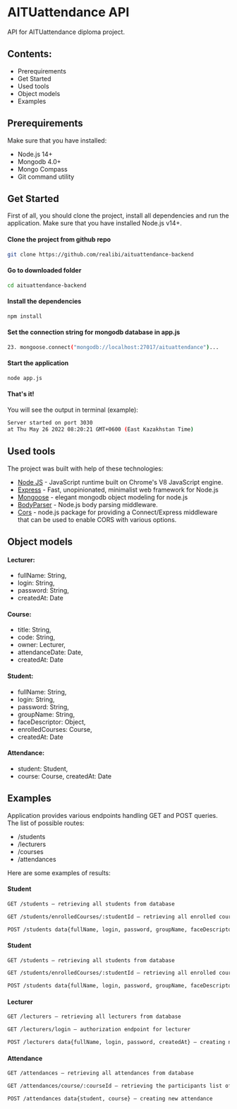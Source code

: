 # AITUattendance API

API for AITUattendance diploma project.

## Contents:
- Prerequirements
- Get Started
- Used tools
- Object models
- Examples

## Prerequirements
Make sure that you have  installed:
- Node.js 14+
- Mongodb 4.0+
- Mongo Compass
- Git command utility

## Get Started
First of all, you should clone the project, install all dependencies and run the application. Make sure that you have installed Node.js v14+.

#### Clone the project from github repo
```bash
git clone https://github.com/realibi/aituattendance-backend
```

#### Go to downloaded folder
```bash
cd aituattendance-backend
```

#### Install the dependencies
```bash
npm install
```

#### Set the connection string for mongodb database in app.js
```bash
23. mongoose.connect("mongodb://localhost:27017/aituattendance")...
```

#### Start the application
```bash
node app.js
```

#### That's it!
You will see the output in terminal (example):
```bash
Server started on port 3030
at Thu May 26 2022 08:20:21 GMT+0600 (East Kazakhstan Time)
```

## Used tools
The project was built with help of these technologies:
- [Node JS](https://nodejs.org/en/) - JavaScript runtime built on Chrome's V8 JavaScript engine.
- [Express](http://expressjs.com/) - Fast, unopinionated, minimalist web framework for Node.js
- [Mongoose](https://mongoosejs.com/) - elegant mongodb object modeling for node.js
- [BodyParser](https://www.npmjs.com/package/body-parser) - Node.js body parsing middleware.
- [Cors](https://www.npmjs.com/package/cors) - node.js package for providing a Connect/Express middleware that can be used to enable CORS with various options.

## Object models

#### Lecturer:
- fullName: String,
- login: String,
- password: String,
- createdAt: Date

#### Course:
- title: String,
- code: String,
- owner: Lecturer,
- attendanceDate: Date,
- createdAt: Date

#### Student:
- fullName: String,
- login: String,
- password: String,
- groupName: String,
- faceDescriptor: Object,
- enrolledCourses: Course,
- createdAt: Date

#### Attendance:
- student: Student,
- course: Course,
 createdAt: Date

## Examples
Application provides various endpoints handling GET and POST queries.
The list of possible routes:
- /students
- /lecturers
- /courses
- /attendances

Here are some examples of results:

#### Student
```bash
GET /students – retrieving all students from database
```

```bash
GET /students/enrolledCourses/:studentId – retrieving all enrolled courses of exact student by id
```

```bash
POST /students data{fullName, login, password, groupName, faceDescriptor} – creating new student
```

#### Student
```bash
GET /students – retrieving all students from database
```

```bash
GET /students/enrolledCourses/:studentId – retrieving all enrolled courses of exact student by id
```

```bash
POST /students data{fullName, login, password, groupName, faceDescriptor} – creating new student
```

#### Lecturer
```bash
GET /lecturers – retrieving all lecturers from database
```

```bash
GET /lecturers/login – authorization endpoint for lecturer
```

```bash
POST /lecturers data{fullName, login, password, createdAt} – creating new lecturer
```

#### Attendance
```bash
GET /attendances – retrieving all attendances from database
```

```bash
GET /attendances/course/:courseId – retrieving the participants list of exact course
```

```bash
POST /attendances data{student, course} – creating new attendance
```
